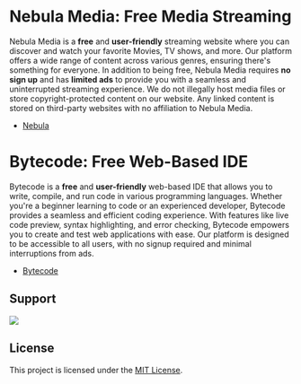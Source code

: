 # Nebula Media: Free Media Streaming

Nebula Media is a **free** and **user-friendly** streaming website where you can discover and watch your favorite Movies, TV shows, and more. Our platform offers a wide range of content across various genres, ensuring there's something for everyone. In addition to being free, Nebula Media requires **no sign up** and has **limited ads** to provide you with a seamless and uninterrupted streaming experience. We do not illegally host media files or store copyright-protected content on our website. Any linked content is stored on third-party websites with no affiliation to Nebula Media.

- [Nebula](https://byt3w1z4rd.github.io/Nebula)

# Bytecode: Free Web-Based IDE

Bytecode is a **free** and **user-friendly** web-based IDE that allows you to write, compile, and run code in various programming languages. Whether you're a beginner learning to code or an experienced developer, Bytecode provides a seamless and efficient coding experience. With features like live code preview, syntax highlighting, and error checking, Bytecode empowers you to create and test web applications with ease. Our platform is designed to be accessible to all users, with no signup required and minimal interruptions from ads.

- [Bytecode](https://byt3w1z4rd.github.io/Bytecode)

## Support

<a href="https://www.buymeacoffee.com/BYT3W1Z4RD" target="_blank"><img src="https://img.buymeacoffee.com/button-api/?text=Donate%20To Byte Wizard&button_colour=121212&font_colour=ffffff&font_family=Inter&outline_colour=980fff&coffee_colour=980fff"></a>

## License

This project is licensed under the [MIT License](https://github.com/BYT3W1Z4RD/nebula-media/blob/main/LICENSE).
